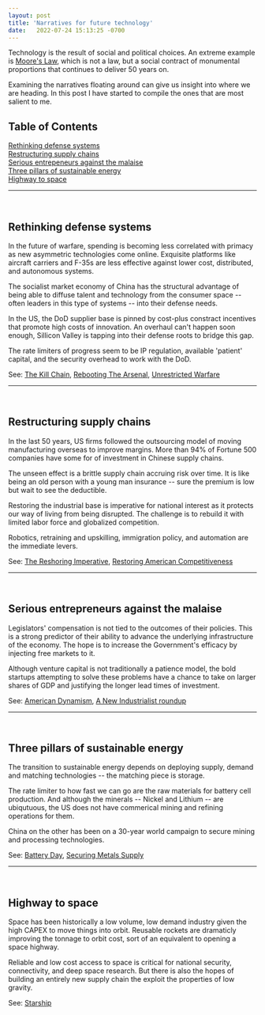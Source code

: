 ```yaml
---
layout: post
title: 'Narratives for future technology'
date:   2022-07-24 15:13:25 -0700
---
```


Technology is the result of social and political choices. An extreme example is [Moore's Law](https://en.wikipedia.org/wiki/Moore%27s_law), which is not a law, but a social contract of monumental proportions that continues to deliver 50 years on. 

Examining the narratives floating around can give us insight into where we are heading. In this post I have started to compile the ones that are most salient to me. 

<h2>Table of Contents</h2>

[Rethinking defense systems](#rethinking-defense-systems)  
[Restructuring supply chains](#restructuring-supply-chains)  
[Serious entrepeneurs against the malaise](#serious-entrepreneurs-against-the-malaise)   
[Three pillars of sustainable energy](#three-pillars-of-sustainable-energy)  
[Highway to space](#highway-to-space)  

---
&nbsp;
## **Rethinking defense systems**
In the future of warfare, spending is becoming less correlated with primacy as new asymmetric technologies come online. Exquisite platforms like aircraft carriers and F-35s are less effective against lower cost, distributed, and autonomous systems. 

The socialist market economy of China has the structural advantage of being able to diffuse talent and technology from the consumer space -- often leaders in this type of systems -- into their defense needs. 

In the US, the DoD supplier base is pinned by cost-plus constract incentives that promote high costs of innovation. An overhaul can't happen soon enough, Sillicon Valley is tapping into their defense roots to bridge this gap.

The rate limiters of progress seem to be IP regulation, available 'patient' capital, and the security overhead to work with the DoD.  

See: [The Kill Chain](https://www.amazon.com/dp/B07W5DH8M6/ref=dp-kindle-redirect?_encoding=UTF8&btkr=1), [Rebooting The Arsenal](https://www.rebootingthearsenal.com/), [Unrestricted Warfare](https://en.wikipedia.org/wiki/Unrestricted_Warfare)

---
&nbsp;
## **Restructuring supply chains**
In the last 50 years, US firms followed the outsourcing model of moving manufacturing overseas to improve margins. More than 94% of Fortune 500 companies have some for of investment in Chinese supply chains. 

The unseen effect is a brittle supply chain accruing risk over time. It is like being an old person with a young man insurance -- sure the premium is low but wait to see the deductible. 

Restoring the industrial base is imperative for national interest as it protects our way of living from being disrupted. The challenge is to rebuild it with limited labor force and globalized competition.

Robotics, retraining and upskilling, immigration policy, and automation are the immediate levers.

See: [The Reshoring Imperative](https://americanaffairsjournal.org/2021/11/the-reshoring-imperative/), [Restoring American Competitiveness](https://hbr.org/2009/07/restoring-american-competitiveness)

---
&nbsp;
## **Serious entrepreneurs against the malaise**
Legislators' compensation is not tied to the outcomes of their policies. This is a strong predictor of their ability to advance the underlying infrastructure of the economy. The hope is to increase the Government's efficacy by injecting free markets to it.

Although venture capital is not traditionally a patience model, the bold startups attempting to solve these problems have a chance to take on larger shares of GDP and justifying the longer lead times of investment.

See: [American Dynamism](https://future.com/building-american-dynamism/), [A New Industrialist roundup](https://noahpinion.substack.com/p/a-new-industrialist-roundup)

---
&nbsp;
## **Three pillars of sustainable energy**
The transition to sustainable energy depends on deploying supply, demand and matching technologies -- the matching piece is storage. 

The rate limiter to how fast we can go are the raw materials for battery cell production. And although the minerals -- Nickel and Lithium -- are ubiqutuous, the US does not have commerical mining and refining operations for them. 

China on the other has been on a 30-year world campaign to secure mining and processing technologies. 

See: [Battery Day](https://www.youtube.com/watch?v=l6T9xIeZTds), [Securing Metals Supply](https://open.spotify.com/episode/7eGG2ue1roosknotn7S5K9?si=cd1728ea69d74c23)

---
&nbsp;
## **Highway to space**
Space has been historically a low volume, low demand industry given the high CAPEX to move things into orbit. Reusable rockets are dramaticly improving the tonnage to orbit cost, sort of an equivalent to opening a space highway. 

Reliable and low cost access to space is critical for national security, connectivity, and deep space research. But there is also the hopes of building an entirely new supply chain the exploit the properties of low gravity. 

See: [Starship](https://en.wikipedia.org/wiki/SpaceX_Starship)

